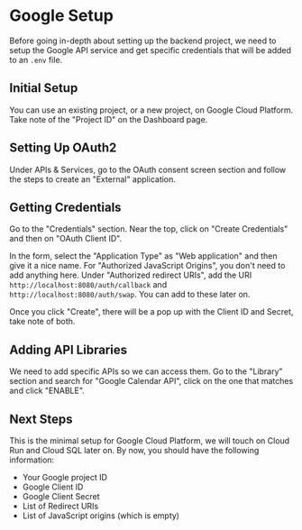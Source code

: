 # Google Setup

Before going in-depth about setting up the backend project, we need to setup the Google API service and get specific credentials that will be added to an `.env` file. 

## Initial Setup

You can use an existing project, or a new project, on Google Cloud Platform. Take note of the "Project ID" on the Dashboard page. 

## Setting Up OAuth2

Under APIs & Services, go to the OAuth consent screen section and follow the steps to create an "External" application.

## Getting Credentials

Go to the "Credentials" section. Near the top, click on "Create Credentials" and then on "OAuth Client ID". 

In the form, select the "Application Type" as "Web application" and then give it a nice name. For "Authorized JavaScript Origins", you don't need to add anything here. Under "Authorized redirect URIs", add the URI `http://localhost:8080/auth/callback` and `http://localhost:8080/auth/swap`. You can add to these later on.

Once you click "Create", there will be a pop up with the Client ID and Secret, take note of both.

## Adding API Libraries

We need to add specific APIs so we can access them. Go to the "Library" section and search for "Google Calendar API", click on the one that matches and click "ENABLE".


## Next Steps

This is the minimal setup for Google Cloud Platform, we will touch on Cloud Run and Cloud SQL later on. By now, you should have the following information:

 - Your Google project ID
 - Google Client ID
 - Google Client Secret
 - List of Redirect URIs
 - List of JavaScript origins (which is empty)